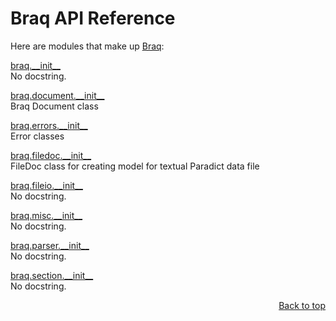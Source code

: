 # Braq API Reference
Here are modules that make up [Braq](/README.md):

[braq.\_\_init\_\_](/docs/api/modules/braq/__init__/README.md)
<br>
No docstring.

[braq.document.\_\_init\_\_](/docs/api/modules/braq/document/__init__/README.md)
<br>
Braq Document class

[braq.errors.\_\_init\_\_](/docs/api/modules/braq/errors/__init__/README.md)
<br>
Error classes

[braq.filedoc.\_\_init\_\_](/docs/api/modules/braq/filedoc/__init__/README.md)
<br>
FileDoc class for creating model for textual Paradict data file

[braq.fileio.\_\_init\_\_](/docs/api/modules/braq/fileio/__init__/README.md)
<br>
No docstring.

[braq.misc.\_\_init\_\_](/docs/api/modules/braq/misc/__init__/README.md)
<br>
No docstring.

[braq.parser.\_\_init\_\_](/docs/api/modules/braq/parser/__init__/README.md)
<br>
No docstring.

[braq.section.\_\_init\_\_](/docs/api/modules/braq/section/__init__/README.md)
<br>
No docstring.

<p align="right"><a href="#braq-api-reference">Back to top</a></p>
